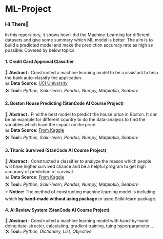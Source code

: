 # ML-Project
### Hi There👋
In this reporsitory, it shows how I did the Machine-Learning for different datasets and give some summary which ML model is better. The aim is to build a predicted model and make the prediction accuracy rate as high as possible.
Covered by below topics:
#### 1. Credit Card Approval Classifier
   🔎 **Abstract :** Constructed a machine learning model to be a assistant to help the bank auto-classify the application.\
   📊 **Data Source:** [UCI University](https://archive.ics.uci.edu/dataset/27/credit+approval) \
   🛠️ **Tool:**: *Python, Sciki-learn, Pandas, Numpy, Matplotlib, Seaborn*
#### 2. Boston House Predicting (StanCode AI Course Project)
   🔎 **Abstract :** Find the best model to predict the house price in Boston. It can be an example for different country to do the data-analysis to find the variables which have the impact on the price.\
   📊 **Data Source:** [From Kaggle](https://github.com/dsChenWu/ML-Project/tree/492b657036aea5d85bdc20a4a61d0a9f00637b12/Boston_housing/boston_housing_data) \
   🛠️ **Tool:**: *Python, Sciki-learn, Pandas, Numpy, Matplotlib, Seaborn*
#### 3. Titanic Survived (StanCode AI Course Project)
   🔎 **Abstract :** Constructed a classifier to analyze the reason which people will have higher survived chance and be a helpful program to get high accuracy of prediction of survival.\
   📊 **Data Source:** [From Kaggle](https://github.com/dsChenWu/ML-Project/tree/492b657036aea5d85bdc20a4a61d0a9f00637b12/Titanic_Survived/titanic_data) \
   🛠️ **Tool:**: *Python, Sciki-learn, Pandas, Numpy, Matplotlib, Seaborn*\
   ⭐️ **Notice:** The method of constructing machine learning model is including which **by hand-made without using package** or used Sciki-learn package.
#### 4. AI Review System (StanCode AI Course Project)
   🔎 **Abstract :** Constructed a machine learning model with hand-by-hand doing data-structer, calculating, gradient training, tuing hyperparameter....\
   🛠️ **Tool:**: *Python, Dictionary, List, Objective*
